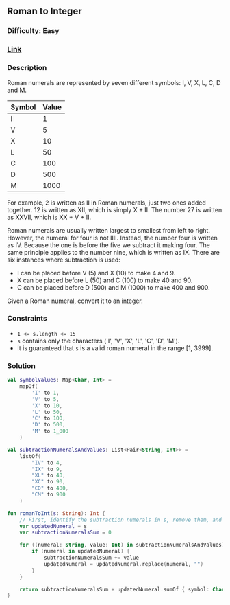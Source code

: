## Roman to Integer
### Difficulty: Easy
### [Link](https://leetcode.com/problems/roman-to-integer/)

### Description

Roman numerals are represented by seven different symbols: I, V, X, L, C, D and M.

| Symbol | Value |
| ------ | ----- |
|   I    |   1   |
|   V    |   5   |
|   X    |  10   |
|   L    |  50   |
|   C    |  100  |
|   D    |  500  |
|   M    | 1000  |

For example, 2 is written as II in Roman numerals, just two ones added together. 12 is written as XII, which is simply X + II. The number 27 is written as XXVII, which is XX + V + II.

Roman numerals are usually written largest to smallest from left to right. However, the numeral for four is not IIII. Instead, the number four is written as IV. Because the one is before the five we subtract it making four. The same principle applies to the number nine, which is written as IX. There are six instances where subtraction is used:
- I can be placed before V (5) and X (10) to make 4 and 9. 
- X can be placed before L (50) and C (100) to make 40 and 90. 
- C can be placed before D (500) and M (1000) to make 400 and 900.

Given a Roman numeral, convert it to an integer.

### Constraints
- `1 <= s.length <= 15`
- `s` contains only the characters ('I', 'V', 'X', 'L', 'C', 'D', 'M').
- It is guaranteed that `s` is a valid roman numeral in the range [1, 3999].

### Solution

```kotlin
val symbolValues: Map<Char, Int> =
    mapOf(
        'I' to 1,
        'V' to 5,
        'X' to 10,
        'L' to 50,
        'C' to 100,
        'D' to 500,
        'M' to 1_000
    )

val subtractionNumeralsAndValues: List<Pair<String, Int>> =
    listOf(
        "IV" to 4,
        "IX" to 9,
        "XL" to 40,
        "XC" to 90,
        "CD" to 400,
        "CM" to 900
    )

fun romanToInt(s: String): Int {
    // First, identify the subtraction numerals in s, remove them, and get the sum of their values.
    var updatedNumeral = s
    var subtractionNumeralsSum = 0

    for ((numeral: String, value: Int) in subtractionNumeralsAndValues) {
        if (numeral in updatedNumeral) {
            subtractionNumeralsSum += value
            updatedNumeral = updatedNumeral.replace(numeral, "")
        }
    }

    return subtractionNumeralsSum + updatedNumeral.sumOf { symbol: Char -> symbolValues.getValue(symbol) }
}
```